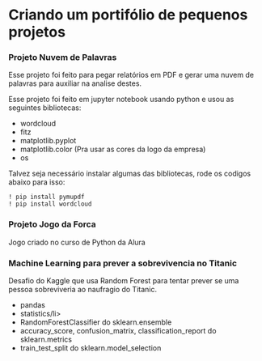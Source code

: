 <h1> Criando um portifólio de pequenos projetos </h1>

<h3>Projeto Nuvem de Palavras </h3>
<p>Esse projeto foi feito para pegar relatórios em PDF e gerar uma nuvem de palavras para auxiliar na analise destes.</p>
<p>Esse projeto foi feito em jupyter notebook usando python e usou as seguintes bibliotecas: </p>
<ul>
<li>wordcloud</li>
<li>fitz</li>
<li>matplotlib.pyplot</li>
<li>matplotlib.color (Pra usar as cores da logo da empresa)</li>
<li>os</li>
</ul>
<p>Talvez seja necessário instalar algumas das bibliotecas, rode os codigos abaixo para isso:</p>

```
! pip install pymupdf
! pip install wordcloud
```

<h3>Projeto Jogo da Forca </h3>
<p>Jogo criado no curso de Python da Alura</p>


<h3>Machine Learning para prever a sobrevivencia no Titanic</h3>
<p>Desafio do Kaggle que usa Random Forest para tentar prever se uma pessoa sobreviveria ao naufragio do Titanic.</p>
<ul>
<li>pandas</li>
<li>statistics/li>
<li>RandomForestClassifier do sklearn.ensemble</li>
<li>accuracy_score, confusion_matrix, classification_report do sklearn.metrics</li>
<li>train_test_split do sklearn.model_selection</li>
</ul>
